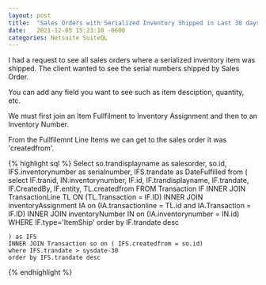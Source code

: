 ```yaml
---
layout: post
title:  "Sales Orders with Serialized Inventory Shipped in Last 30 days"
date:   2021-12-05 15:23:10 -0600
categories: Netsuite SuiteQL
---
```



I had a request to see all sales orders where a serialized inventory item was shipped. The client wanted to see the serial numbers shipped by Sales Order.

You can add any field you want to see such as item desciption, quantity, etc.

We must first join an Item Fullfilment to Inventory Assignment and then to an Inventory Number.

From the Fullfilemnt Line Items we can get to the sales order it was 'createdfrom'.


{% highlight sql %}
Select so.trandisplayname as salesorder, so.id, IFS.inventorynumber as serialnumber, IFS.trandate as DateFulfilled from 
	(	
		select IF.tranid, IN.inventorynumber, IF.id, IF.trandisplayname, IF.trandate, IF.CreatedBy, IF.entity, TL.createdfrom
		FROM Transaction IF
		INNER JOIN TransactionLine TL ON (TL.Transaction = IF.ID)
		INNER JOIN inventoryAssignment IA on (IA.transactionline = TL.id and IA.Transaction = IF.ID)
		INNER JOIN inventoryNumber IN on  (IA.inventorynumber = IN.id)
		WHERE IF.type='ItemShip' 
		order by IF.trandate desc
	
	) as IFS
	INNER JOIN Transaction so on ( IFS.createdfrom = so.id)
	where IFS.trandate > sysdate-30
	order by IFS.trandate desc
{% endhighlight %}

